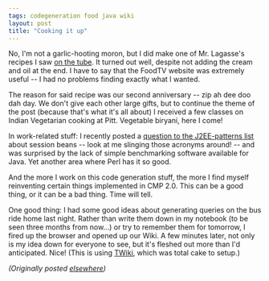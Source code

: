 ```yaml
---
tags: codegeneration food java wiki
layout: post
title: "Cooking it up"
---
```




<p>No, I'm not a garlic-hooting moron, but I did make one of Mr. Lagasse's recipes I saw <a href="http://www.foodtv.com/foodtv/recipe/0,6255,20178,00.html">on the tube</a>. It turned out well, despite not adding the cream and oil at the end. I have to say that the FoodTV website was extremely useful -- I had no problems finding exactly what I wanted.</p>

<p>The reason for said recipe was our second anniversary -- zip ah dee doo dah day. We don't give each other large gifts, but to continue the theme of the post (because that's what it's all about) I received a few classes on Indian Vegetarian cooking at Pitt. Vegetable biryani, here I come!</p>

<p>In work-related stuff: I recently posted a <a href="http://swjscmail1.java.sun.com/cgi-bin/wa?A2=ind0204&L=j2eepatterns-interest&F=&S=&P=8988">question to the J2EE-patterns list</a> about session beans -- look at me slinging those acronyms around! -- and was surprised by the lack of simple benchmarking software available for Java. Yet another area where Perl has it so good.</p>

<p>And the more I work on this code generation stuff, the more I find myself reinventing certain things implemented in CMP 2.0. This can be a good thing, or it can be a bad thing. Time will tell.</p>

<p>One good thing: I had some good ideas about generating queries on the bus ride home last night. Rather than write them down in my notebook (to be seen three months from now...) or try to remember them for tomorrow, I fired up the browser and opened up our Wiki. A few minutes later, not only is my idea down for everyone to see, but it's fleshed out more than I'd anticipated. Nice! (This is using <a href="http://www.twiki.org/">TWiki</a>, which was total cake to setup.)</p>

<p>
<p><em>(Originally posted <a href="http://use.perl.org/~lachoy/journal/4112">elsewhere</a>)</em></p>


